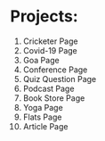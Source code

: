 # Projects:
1) Cricketer Page
2) Covid-19 Page
3) Goa Page
4) Conference Page
5) Quiz Question Page
6) Podcast Page
7) Book Store Page
8) Yoga Page
9) Flats Page
10) Article Page
